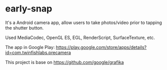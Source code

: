 # early-snap

It's a Android camera app, allow users to take photos/video prior to tapping the shutter button.

Used MediaCodec, OpenGL ES, EGL, RenderScript, SurfaceTexture, etc.

The app in Google Play: https://play.google.com/store/apps/details?id=com.twinfishlabs.precamera

This project is base on https://github.com/google/grafika
